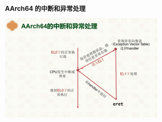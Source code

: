 ## AArch64 的中断和异常处理

![image.png](https://raw.githubusercontent.com/KrealHtz/NoteImage/master/data/202410102232935.png)
